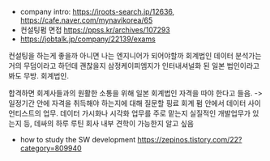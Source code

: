 * company intro: https://iroots-search.jp/12636, https://cafe.naver.com/mynavikorea/65
* 컨설팅펌 면접 https://ppss.kr/archives/107293
* https://jobtalk.jp/company/22139/exams


컨설팅을 하는게 좋을까 아니면 나는 엔지니어가 되어야할까
회계법인 데이터 분석가는 거의 무덤이라고 하던데 괜찮을지
삼정케이피엠지가 인터내셔널화 된 일본 법인이라고 봐도 무방. 회계법인.

합격하면 회계사들과의 원활한 소통을 위해 일본 회계법인 자격을 따야 한다고 들음. -> 일정기간 안에 자격을 취득해야 하는지에 대해 질문할 핑료
회계 펌 안에서 데이터 사이언티스트의 업무. 데이터 가시화나 시각화 업무를 주로 맡는지 실질적인 개발업무가 있는지 등, 데싸의 하루 루틴
회사 내부 견학이 가능한지 알고 싶음


* how to study the SW development https://zepinos.tistory.com/22?category=809940
